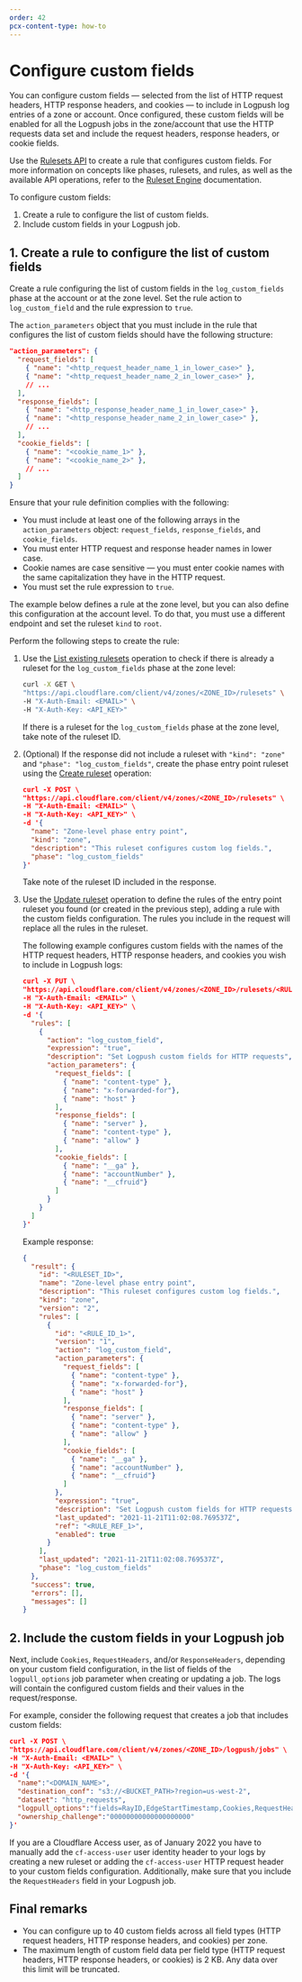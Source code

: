 ```yaml
---
order: 42
pcx-content-type: how-to
---
```


# Configure custom fields

You can configure custom fields — selected from the list of HTTP request headers, HTTP response headers, and cookies — to include in Logpush log entries of a zone or account. Once configured, these custom fields will be enabled for all the Logpush jobs in the zone/account that use the HTTP requests data set and include the request headers, response headers, or cookie fields.

Use the [Rulesets API](https://developers.cloudflare.com/ruleset-engine/rulesets-api) to create a rule that configures custom fields. For more information on concepts like phases, rulesets, and rules, as well as the available API operations, refer to the [Ruleset Engine](https://developers.cloudflare.com/ruleset-engine/) documentation.

To configure custom fields:

1. Create a rule to configure the list of custom fields.
1. Include custom fields in your Logpush job.

## 1. Create a rule to configure the list of custom fields

Create a rule configuring the list of custom fields in the `log_custom_fields` phase at the account or at the zone level. Set the rule action to `log_custom_field` and the rule expression to `true`.

The `action_parameters` object that you must include in the rule that configures the list of custom fields should have the following structure:

```json
"action_parameters": {
  "request_fields": [
    { "name": "<http_request_header_name_1_in_lower_case>" },
    { "name": "<http_request_header_name_2_in_lower_case>" },
    // ...
  ],
  "response_fields": [
    { "name": "<http_response_header_name_1_in_lower_case>" },
    { "name": "<http_response_header_name_2_in_lower_case>" },
    // ...
  ],
  "cookie_fields": [
    { "name": "<cookie_name_1>" },
    { "name": "<cookie_name_2>" },
    // ...
  ]
}
```

Ensure that your rule definition complies with the following:

* You must include at least one of the following arrays in the `action_parameters` object: `request_fields`, `response_fields`, and `cookie_fields`.
* You must enter HTTP request and response header names in lower case.
* Cookie names are case sensitive — you must enter cookie names with the same capitalization they have in the HTTP request.
* You must set the rule expression to `true`.

The example below defines a rule at the zone level, but you can also define this configuration at the account level. To do that, you must use a different endpoint and set the ruleset `kind` to `root`.

Perform the following steps to create the rule:

1. Use the [List existing rulesets](https://developers.cloudflare.com/ruleset-engine/rulesets-api/view#list-existing-rulesets) operation to check if there is already a ruleset for the `log_custom_fields` phase at the zone level:

    ```bash
    curl -X GET \
    "https://api.cloudflare.com/client/v4/zones/<ZONE_ID>/rulesets" \
    -H "X-Auth-Email: <EMAIL>" \
    -H "X-Auth-Key: <API_KEY>"
    ```

    If there is a ruleset for the `log_custom_fields` phase at the zone level, take note of the ruleset ID.

1. (Optional) If the response did not include a ruleset with `"kind": "zone"` and `"phase": "log_custom_fields"`, create the phase entry point ruleset using the [Create ruleset](https://developers.cloudflare.com/ruleset-engine/rulesets-api/create) operation:

    ```json
    curl -X POST \
    "https://api.cloudflare.com/client/v4/zones/<ZONE_ID>/rulesets" \
    -H "X-Auth-Email: <EMAIL>" \
    -H "X-Auth-Key: <API_KEY>" \
    -d '{
      "name": "Zone-level phase entry point",
      "kind": "zone",
      "description": "This ruleset configures custom log fields.",
      "phase": "log_custom_fields"
    }'
    ```

    Take note of the ruleset ID included in the response.

1. Use the [Update ruleset](https://developers.cloudflare.com/ruleset-engine/rulesets-api/update) operation to define the rules of the entry point ruleset you found (or created in the previous step), adding a rule with the custom fields configuration. The rules you include in the request will replace all the rules in the ruleset.

    The following example configures custom fields with the names of the HTTP request headers, HTTP response headers, and cookies you wish to include in Logpush logs:

    ```json
    curl -X PUT \
    "https://api.cloudflare.com/client/v4/zones/<ZONE_ID>/rulesets/<RULESET_ID>" \
    -H "X-Auth-Email: <EMAIL>" \
    -H "X-Auth-Key: <API_KEY>" \
    -d '{
      "rules": [
        {
          "action": "log_custom_field",
          "expression": "true",
          "description": "Set Logpush custom fields for HTTP requests",
          "action_parameters": {
            "request_fields": [
              { "name": "content-type" },
              { "name": "x-forwarded-for"},
              { "name": "host" }
            ],
            "response_fields": [
              { "name": "server" },
              { "name": "content-type" },
              { "name": "allow" }
            ],
            "cookie_fields": [
              { "name": "__ga" },
              { "name": "accountNumber" },
              { "name": "__cfruid"}
            ]
          }
        }
      ]
    }'
    ```

    Example response:

    ```json
    {
      "result": {
        "id": "<RULESET_ID>",
        "name": "Zone-level phase entry point",
        "description": "This ruleset configures custom log fields.",
        "kind": "zone",
        "version": "2",
        "rules": [
          {
            "id": "<RULE_ID_1>",
            "version": "1",
            "action": "log_custom_field",
            "action_parameters": {
              "request_fields": [
                { "name": "content-type" },
                { "name": "x-forwarded-for"},
                { "name": "host" }
              ],
              "response_fields": [
                { "name": "server" },
                { "name": "content-type" },
                { "name": "allow" }
              ],
              "cookie_fields": [
                { "name": "__ga" },
                { "name": "accountNumber" },
                { "name": "__cfruid"}
              ]
            },
            "expression": "true",
            "description": "Set Logpush custom fields for HTTP requests",
            "last_updated": "2021-11-21T11:02:08.769537Z",
            "ref": "<RULE_REF_1>",
            "enabled": true
          }
        ],
        "last_updated": "2021-11-21T11:02:08.769537Z",
        "phase": "log_custom_fields"
      },
      "success": true,
      "errors": [],
      "messages": []
    }
    ```

## 2. Include the custom fields in your Logpush job

Next, include `Cookies`, `RequestHeaders`, and/or `ResponseHeaders`, depending on your custom field configuration, in the list of fields of the `logpull_options` job parameter when creating or updating a job. The logs will contain the configured custom fields and their values in the request/response.

For example, consider the following request that creates a job that includes custom fields:

```json
curl -X POST \
"https://api.cloudflare.com/client/v4/zones/<ZONE_ID>/logpush/jobs" \
-H "X-Auth-Email: <EMAIL>" \ 
-H "X-Auth-Key: <API_KEY>" \
-d '{
  "name":"<DOMAIN_NAME>",
  "destination_conf": "s3://<BUCKET_PATH>?region=us-west-2",
  "dataset": "http_requests",
  "logpull_options":"fields=RayID,EdgeStartTimestamp,Cookies,RequestHeaders,ResponseHeaders&timestamps=rfc3339",
  "ownership_challenge":"00000000000000000000"
}'
```

<Aside type="note" header="Note for Cloudflare Access users">

If you are a Cloudflare Access user, as of January 2022 you have to manually add the `cf-access-user` user identity header to your logs by creating a new ruleset or adding the `cf-access-user` HTTP request header to your custom fields configuration. Additionally, make sure that you include the `RequestHeaders` field in your Logpush job.

</Aside>

## Final remarks

* You can configure up to 40 custom fields across all field types (HTTP request headers, HTTP response headers, and cookies) per zone.
* The maximum length of custom field data per field type (HTTP request headers, HTTP response headers, or cookies) is 2 KB. Any data over this limit will be truncated.
